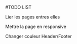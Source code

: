 #TODO LIST

Lier les pages entres elles

Mettre la page en responsive

Changer couleur Header/Footer

